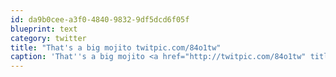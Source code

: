 ```yaml
---
id: da9b0cee-a3f0-4840-9832-9df5dcd6f05f
blueprint: text
category: twitter
title: "That's a big mojito twitpic.com/84o1tw"
caption: 'That''s a big mojito <a href="http://twitpic.com/84o1tw" title="http://twitpic.com/84o1tw" class="link link_untco">twitpic.com/84o1tw</a>'
---
```

